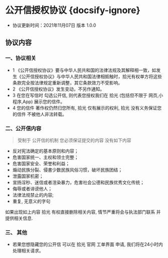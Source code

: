 # 公开信授权协议 {docsify-ignore}

- 协议更新时间：2021年11月07日 版本 1.0.0

## 协议内容

### 一、协议相关

- 1 《公开信授权协议》要与中华人民共和国的法律法规及其解释相一致，如发生《公开信授权协议》与中华人民共和国法律相抵触时，拾光有权单方将这些条款完全按法律规定重新调整，其它条款效力不受影响。
- 2 《公开信授权协议》发生变动，不另作通知。
- 3  在您在写信时 勾选公开信, 则代表您授权我们在 拾光 (包括但不限于 网页,小程序,App) 展示您的信件。
- 4  您的信件 著作权仍然归您所有, 拾光 仅有展示的权利, 拾光 没有义务保证您的信件 不被他人非法转载。

### 二、公开信内容

> 受制于 公开信的机制 您必须保证提交的内容 没有如下内容

- 反对宪法确定的基本原则和内容；
- 危害国家统一、主权和领士完整；
- 危害国家安全、荣誉和利益；
- 煽动民族分裂、侵書少数民族风俗习惯，破坏民族团结；
- 泄露国家机密；
- 宣扬淫秒、迷信或者渲染暴力，危害社会公德和民族优秀文化传统；
- 侮辱或者诽谤他人；
- 法律法规禁止的内容;
- 重复, 无意义的字句

如果出现如上内容 拾光 有权直接删除相关内容, 情节严重将会与执法部门联系 并提供相关信息.

### 三、 其他

- 若果您想隐藏您的公开信 可以在 拾光 官网 工单界面 申请, 我们将在24小时内处理相关请求。
